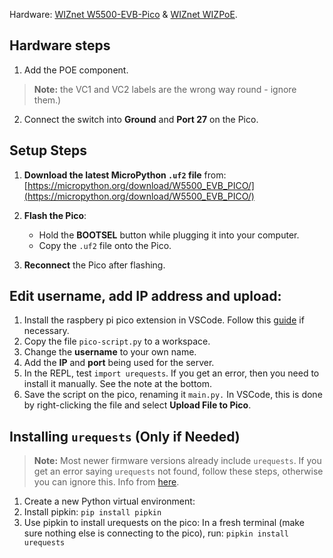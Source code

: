 Hardware: [WIZnet W5500-EVB-Pico](https://thepihut.com/products/wiznet-w5100s-evb-pico-rp2040-board-with-ethernet?srsltid=AfmBOooQ7SRgiXSiHIm8nm7YFBl2_ydEktIVkSzv2TyWrW6W12kUSfSE) & [WIZnet WIZPoE](https://thepihut.com/products/wiznet-wizpoe-p1-poe-module).

## Hardware steps
1. Add the POE component.
>**Note:** the VC1 and VC2 labels are the wrong way round - ignore them.)
2. Connect the switch into **Ground** and **Port 27** on the Pico.

## Setup Steps

1. **Download the latest MicroPython `.uf2` file** from:  
   [https://micropython.org/download/W5500_EVB_PICO/](https://micropython.org/download/W5500_EVB_PICO/)

2. **Flash the Pico**:
   - Hold the **BOOTSEL** button while plugging it into your computer.
   - Copy the `.uf2` file onto the Pico.

3. **Reconnect** the Pico after flashing.


## Edit username, add IP address and upload:
1. Install the raspbery pi pico extension in VSCode.  Follow this [guide](https://www.hackster.io/Shilleh/how-to-use-vscode-with-raspberry-pi-pico-w-and-micropython-de88d6
) if necessary.
2. Copy the file `pico-script.py` to a workspace.
2. Change the **username** to your own name.
3. Add the **IP** and **port** being used for the server.
4. In the REPL, test `import urequests`.  If you get an error, then you need to install it manually.  See the note at the bottom.
5. Save the script on the pico, renaming it `main.py.`  In VSCode, this is done by right-clicking the file and select **Upload File to Pico**.

## Installing `urequests` (Only if Needed)

> **Note:** Most newer firmware versions already include `urequests`. If you get an error saying `urequests` not found, follow these steps, otherwise you can ignore this.  Info from [here](https://github.com/thonny/thonny/issues/2947).

1. Create a new Python virtual environment:
2. Install pipkin: `pip install pipkin`
3. Use pipkin to install urequests on the pico:
    In a fresh terminal (make sure nothing else is connecting to the pico), run: `pipkin install urequests`